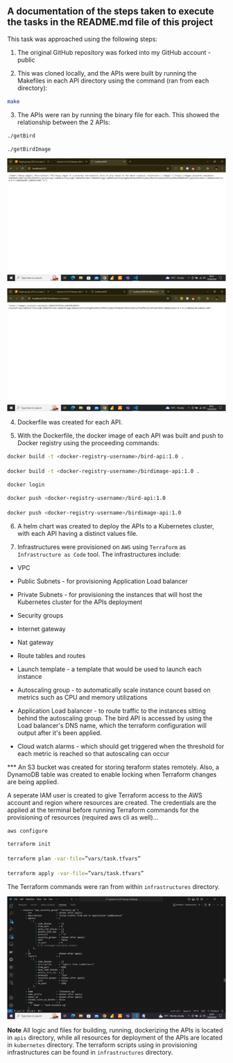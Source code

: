 ## A documentation of the steps taken to execute the tasks in the README.md file of this project

This task was approached using the following steps:

1. The original GitHub repository was forked into my GitHub account - public

2. This was cloned locally, and the APIs were built by running the Makefiles in each API directory using the command (ran from each directory):

```bash
make
```

3. The APIs were ran by running the binary file for each. This showed the relationship between the 2 APIs:

```bash
./getBird
```

```bash
./getBirdImage
```

![Bird API](./images/local-bird-api.png "Bird API - Local")

![Bird Image API](./images/local-birdimage-api.png "Bird Image API - Local")

4. Dockerfile was created for each API.

5. With the Dockerfile, the docker image of each API was built and push to Docker registry using the proceeding commands:

```bash
docker build -t <docker-registry-username>/bird-api:1.0 .

docker build -t <docker-registry-username>/birdimage-api:1.0 .
```

```bash
docker login
```

```bash
docker push <docker-registry-username>/bird-api:1.0

docker push <docker-registry-username>/birdimage-api:1.0
``` 

6. A helm chart was created to deploy the APIs to a Kubernetes cluster, with each API having a distinct values file.

7. Infrastructures were provisioned on `AWS` using `Terraform` as `Infrastructure as Code` tool. The infrastructures include:

* VPC

* Public Subnets - for provisioning Application Load balancer

* Private Subnets - for provisioning the instances that will host the Kubernetes cluster for the APIs deployment

* Security groups

* Internet gateway

* Nat gateway

* Route tables and routes

* Launch template - a template that would be used to launch each instance

* Autoscaling group - to automatically scale instance count based on metrics such as CPU and memory utilizations

* Application Load balancer - to route traffic to the instances sitting behind the autoscaling group. The bird API is accessed by using the Load balancer's DNS name, which the terraform configuration will output after it's been applied.

* Cloud watch alarms - which should get triggered when the threshold for each metric is reached so that autoscaling can occur

*** An S3 bucket was created for storing teraform states remotely. Also, a DynamoDB table was created to enable locking when Terraform changes are being applied.

A seperate IAM user is created to give Terraform access to the AWS account and region where resources are created. The credentials are the applied at the terminal before running Terraform commands for the provisioning of resources (required aws cli as well)...

```bash
aws configure
```

```bash
terraform init

terraform plan -var-file=”vars/task.tfvars”

terraform apply -var-file=”vars/task.tfvars”
```

The Terraform commands were ran from within `infrastructures` directory.

![Terraform](./images/terraform-config.png "Terraform configuration1")

**Note** All logic and files for building, running, dockerizing the APIs is located in `apis` directory, while all resources for deployment of the APIs are located in `kubernetes` directory. The terraform scripts using in provisioning infrastructures can be found in `infrastructures` directory.

